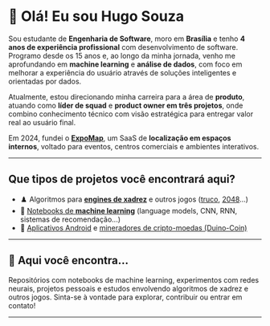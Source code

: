 # 👋 Olá! Eu sou Hugo Souza

Sou estudante de **Engenharia de Software**, moro em **Brasília** e tenho **4 anos de experiência profissional** com desenvolvimento de software. Programo desde os 15 anos e, ao longo da minha jornada, venho me aprofundando em **machine learning** e **análise de dados**, com foco em melhorar a experiência do usuário através de soluções inteligentes e orientadas por dados.

Atualmente, estou direcionando minha carreira para a área de **produto**, atuando como **líder de squad** e **product owner em três projetos**, onde combino conhecimento técnico com visão estratégica para entregar valor real ao usuário final.

Em 2024, fundei o **[ExpoMap](https://expomap.com.br)**, um SaaS de **localização em espaços internos**, voltado para eventos, centros comerciais e ambientes interativos.

---

## Que tipos de projetos você encontrará aqui?

- ♟️ Algoritmos para **[engines de xadrez](https://github.com/fatorius/capizero)** e outros jogos ([truco](https://github.com/fatorius/truuuco), [2048](https://github.com/fatorius/mcts-2048)...) 
- 🤖 [Notebooks de **machine learning**](https://github.com/fatorius/ml-notebooks) (language models, CNN, RNN, sistemas de recomendação...)
- 🧱 [Aplicativos Android](https://github.com/fatorius/HLGS-Filters) e [mineradores de cripto-moedas (Duino-Coin)](https://github.com/fatorius/DUCO-Android-Miner)

---

## 📌 Aqui você encontra...

Repositórios com notebooks de machine learning, experimentos com redes neurais, projetos pessoais e estudos envolvendo algoritmos de xadrez e outros jogos. Sinta-se à vontade para explorar, contribuir ou entrar em contato!

---
